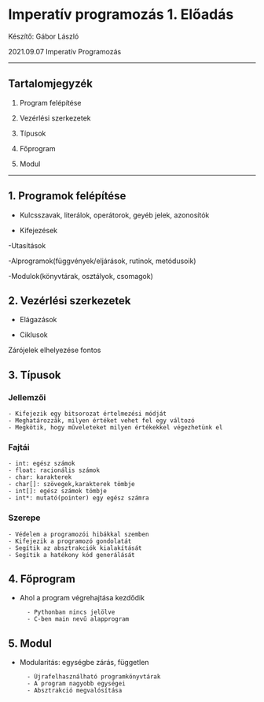 # **Imperatív programozás 1. Előadás**

Készítő: Gábor László

2021.09.07 Imperatív Programozás

---

## Tartalomjegyzék

1. Program felépítése

2. Vezérlési szerkezetek

3. Típusok

4. Főprogram

5. Modul

---

## 1. Programok felépítése

- Kulcsszavak, literálok, operátorok, geyéb jelek, azonosítók

- Kifejezések

-Utasítások

-Alprogramok(függvények/eljárások, rutinok, metódusoik)

-Modulok(könyvtárak, osztályok, csomagok)

## 2. Vezérlési szerkezetek

- Elágazások

- Ciklusok

Zárójelek elhelyezése fontos

## 3. Típusok

### Jellemzői

    - Kifejezik egy bitsorozat értelmezési módját
    - Meghatározzák, milyen értéket vehet fel egy változó
    - Megkötik, hogy műveleteket milyen értékekkel végezhetünk el

### Fajtái

    - int: egész számok
    - float: racionális számok
    - char: karakterek
    - char[]: szövegek,karakterek tömbje
    - int[]: egész számok tömbje
    - int*: mutató(pointer) egy egész számra

### Szerepe

    - Védelem a programozói hibákkal szemben
    - Kifejezik a programozó gondolatát
    - Segítik az absztrakciók kialakítását
    - Segítik a hatékony kód generálását

## 4. Főprogram

- Ahol a program végrehajtása kezdődik

        - Pythonban nincs jelölve
        - C-ben main nevű alapprogram

## 5. Modul

- Modularitás: egységbe zárás, független

        - Újrafelhasználható programkönyvtárak
        - A program nagyobb egységei
        - Absztrakció megvalósítása
